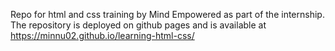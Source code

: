 Repo for html and css training by Mind Empowered as part of the internship. The repository is deployed on github pages and is available at https://minnu02.github.io/learning-html-css/